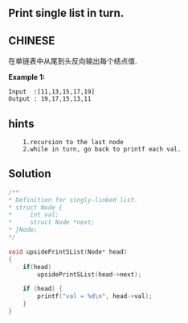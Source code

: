 ## Print single list in turn.

## CHINESE
在单链表中从尾到头反向输出每个结点值.

**Example 1:**
```
Input  :[11,13,15,17,19]
Output : 19,17,15,13,11
```

## hints
```
    1.recursion to the last node
    2.while in turn, go back to printf each val.
```

## Solution
``` c
/**
* Definition for singly-linked list.
* struct Node {
*     int val;
*     struct Node *next;
* }Node;
*/

void upsidePrintSList(Node* head)
{
    if(head)
        upsidePrintSList(head->next);

    if (head) {
        printf("val = %d\n", head->val);
    }
}
```